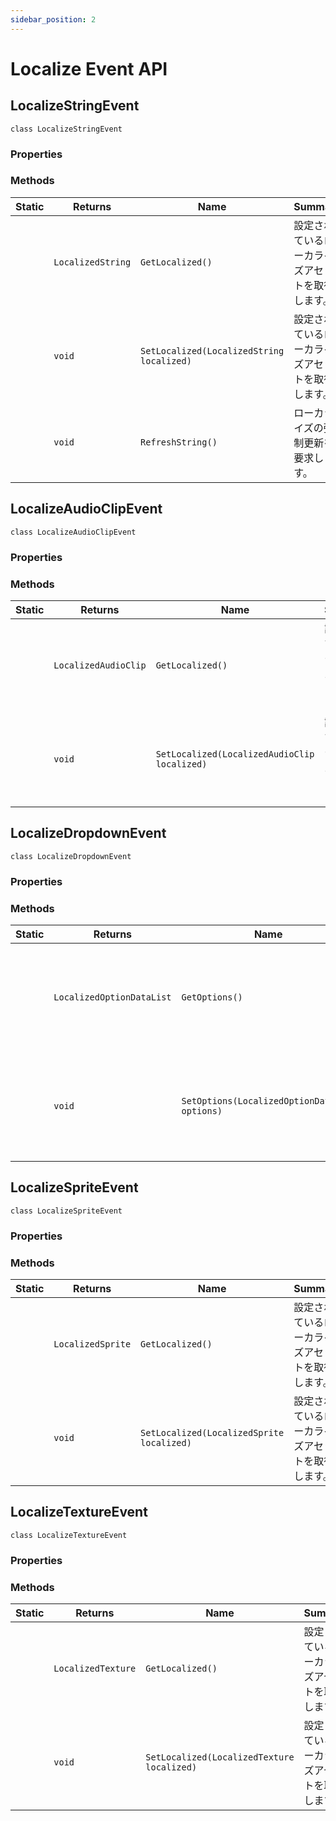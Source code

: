 ```yaml
---
sidebar_position: 2
---
```


# Localize Event API

## LocalizeStringEvent

`class LocalizeStringEvent`

### Properties

### Methods

|Static|Returns|Name|Summary|
|---|---|---|---|
||`LocalizedString`|`GetLocalized()`|設定されているローカライズアセットを取得します。|
||`void`|`SetLocalized(LocalizedString localized)`|設定されているローカライズアセットを取得します。|
||`void`|`RefreshString()`|ローカライズの強制更新を要求します。|

## LocalizeAudioClipEvent

`class LocalizeAudioClipEvent`

### Properties

### Methods

|Static|Returns|Name|Summary|
|---|---|---|---|
||`LocalizedAudioClip`|`GetLocalized()`|設定されているローカライズアセットを取得します。|
||`void`|`SetLocalized(LocalizedAudioClip localized)`|設定されているローカライズアセットを取得します。|

## LocalizeDropdownEvent

`class LocalizeDropdownEvent`

### Properties

### Methods

|Static|Returns|Name|Summary|
|---|---|---|---|
||`LocalizedOptionDataList`|`GetOptions()`|設定されているローカライズオプションリストを取得します。|
||`void`|`SetOptions(LocalizedOptionDataList options)`|設定されているローカライズオプションリストを取得します。|

## LocalizeSpriteEvent

`class LocalizeSpriteEvent`

### Properties

### Methods

|Static|Returns|Name|Summary|
|---|---|---|---|
||`LocalizedSprite`|`GetLocalized()`|設定されているローカライズアセットを取得します。|
||`void`|`SetLocalized(LocalizedSprite localized)`|設定されているローカライズアセットを取得します。|

## LocalizeTextureEvent

`class LocalizeTextureEvent`

### Properties

### Methods

|Static|Returns|Name|Summary|
|---|---|---|---|
||`LocalizedTexture`|`GetLocalized()`|設定されているローカライズアセットを取得します。|
||`void`|`SetLocalized(LocalizedTexture localized)`|設定されているローカライズアセットを取得します。|
